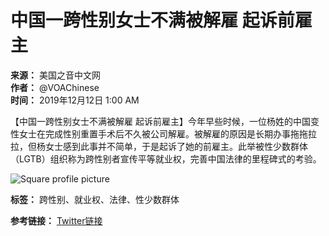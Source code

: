 # 中国一跨性别女士不满被解雇 起诉前雇主

**来源：** 美国之音中文网  
**作者：** @VOAChinese  
**时间：** 2019年12月12日 1:00 AM  

【中国一跨性别女士不满被解雇 起诉前雇主】今年早些时候，一位杨姓的中国变性女士在完成性别重置手术后不久被公司解雇。被解雇的原因是长期办事拖拖拉拉，但杨女士感到此事并不简单，于是起诉了她的前雇主。此举被性少数群体（LGTB）组织称为跨性别者宣传平等就业权，完善中国法律的里程碑式的考验。

![Square profile picture](https://pbs.twimg.com/profile_images/1643258528218349572/KyNj6ump_normal.jpg)

**标签：** 跨性别、就业权、法律、性少数群体

**参考链接：** [Twitter链接](https://t.co/BiWtCqrYMj)